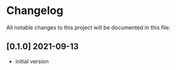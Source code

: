 # Changelog

All notable changes to this project will be documented in this file.

## [0.1.0] 2021-09-13

- initial version
